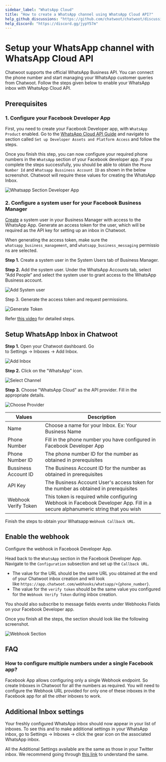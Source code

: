 ```yaml
---
sidebar_label: "WhatsApp Cloud"
title: "How to create a WhatsApp channel using WhatsApp Cloud API?"
help_github_discussions: "https://github.com/chatwoot/chatwoot/discussions/5092"
help_discord: "https://discord.gg/jypY57m"
---
```


# Setup your WhatsApp channel with WhatsApp Cloud API

Chatwoot supports the official WhatsApp Business API. You can connect the phone number and start managing your WhatsApp customer queries from Chatwoot. Follow the steps given below to enable your WhatsApp inbox with WhatsApp Cloud API.

## Prerequisites

### 1. **Configure your Facebook Developer App**

First, you need to  create your Facebook Developer app, with `WhatsApp Product` enabled. Go to the [WhatsApp Cloud API Guide](https://developers.facebook.com/docs/whatsapp/cloud-api/get-started) and navigate to section called `Set up Developer Assets and Platform Access` and follow the steps.

Once you finish this step, you can now configure your required phone numbers in the `WhatsApp` section of your Facebook developer app. If you complete the steps successfully, you should be able to obtain the `Phone Number Id` and `Whatsapp Bussiness Account ID` as shown in the below screenshot. Chatwoot will require these values for creating the WhatsApp Inbox.

![Whatsapp Section Developer App](../images/whatsapp/whatsapp-cloud/meta-developers-dashboard.png)

### 2. Configure a system user for your Facebook Business Manager

[Create](https://www.facebook.com/business/help/503306463479099?id=2190812977867143) a system user in your Business Manager with access to the WhatsApp App. Generate an access token for the user, which will be required as the API key for setting up an inbox in Chatwoot.

When generating the access token, make sure the `whatsapp_business_management`, and `whatsapp_business_messaging` permissions are selected.

**Step 1.** Create a system user in the System Users tab of Business Manager.

**Step 2.** Add the system user. Under the WhatsApp Accounts tab, select “Add People” and select the system user to grant access to the WhatsApp Business account.

![Add System user](../images/whatsapp/whatsapp-cloud/meta-business-settings.png)


Step 3. Generate the access token and request permissions.

![Generate Token](../images/whatsapp/whatsapp-cloud/meta.png)


Refer [this video](https://www.youtube.com/watch?v=gqiBzFlF44c) for detailed steps.

## Setup WhatsApp Inbox in Chatwoot

**Step 1.** Open your Chatwoot dashboard. Go to Settings → Inboxes → Add Inbox.

![Add Inbox](../images/whatsapp/whatsapp-cloud/adding-inbox-in-chatwoot.png)

**Step 2.** Click on the "WhatsApp" icon.

![Select Channel](../images/whatsapp/whatsapp-cloud/channel-select.png)

**Step 3.** Choose "WhatsApp Cloud" as the API provider. Fill in the appropriate details.

![Choose Provider](../images/whatsapp/whatsapp-cloud/choose-provider.png)

| Values        | Description |
| --------------- | --------------- |
| Name | Choose a name for your Inbox. Ex: Your Business Name             |
| Phone Number   | Fill in the phone number you have configured in Facebook Developer App              |
| Phone Number ID      | The phone number ID for the number as obtained in prerequisites              |
| Bussiness Account ID    | The Business Account ID for the number as obtained in prerequisites             |
| API Key  | The Business Account User's access token for the number as obtained in prerequisites            |
| Webhook Verify Token | This token is required while configuring Webhook in Facebook Developer App. Fill in a secure alphanumeric string that you wish  |


Finish the steps to obtain your Whatsapp `Webhook Callback URL`.

## Enable the webhook

Configure the webhook in Facebook Developer App. 

Head back to the `WhatsApp` section in the Facebook Developer App. Navigate to the `Configuration` subsection and set up the `Callback URL`.

- The value for the URL should be the same URL you obtained at the end of your Chatwoot inbox creation and will look like `https://app.chatwoot.com/webhooks/whatsapp/+{phone_number}`.
- The value for the `verify token` should be the same value you configured for the `Webhook Verify Token` during inbox creation.

You should also subscribe to message fields events under Webhooks Fields on your Facebook Developer app. 

Once you finish all the steps, the section should look like the following screenshot.

![Webhook Section](../images/whatsapp/whatsapp-cloud/enabling-webhook.png)

## FAQ

### How to configure multiple numbers under a single Facebook app?

Facebook App allows configuring only a single Webhook endpoint. So create Inboxes in Chatwoot for all the numbers as required. You will need to configure the Webhook URL provided for only one of these inboxes in the Facebook app for all the other inboxes to work.

## Additional Inbox settings

Your freshly configured WhatsApp inbox should now appear in your list of inboxes. To see this and to make additional settings in your WhatsApp inbox, go to Settings → Inboxes → click the gear icon on the associated WhatsApp inbox. 

All the Additional Settings available are the same as those in your Twitter inbox. We recommend going through [this link](/docs/product/channels/twitter#additional-inbox-settings) to understand the same.
